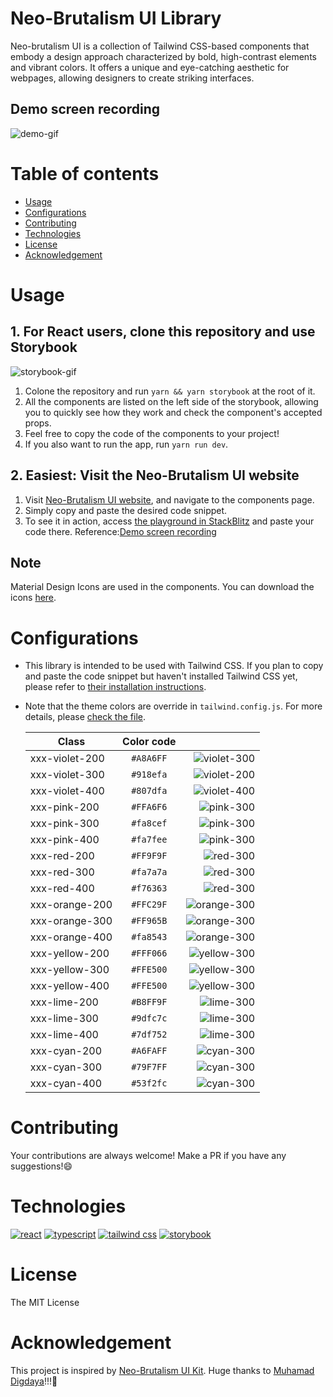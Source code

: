 # Neo-Brutalism UI Library

Neo-brutalism UI is a collection of Tailwind CSS-based components that embody a design approach characterized by bold, high-contrast elements and vibrant colors. It offers a unique and eye-catching aesthetic for webpages, allowing designers to create striking interfaces.

## Demo screen recording

![demo-gif](./public/neo-brutalism-ui-demo.gif)

# Table of contents

- [Usage](#usage)
- [Configurations](#configurations)
- [Contributing](#contributing)
- [Technologies](#technologies)
- [License](#license)
- [Acknowledgement](#acknowledgement)

# Usage

## 1. For React users, clone this repository and use Storybook

![storybook-gif](./public/neo-brutalism-storybook-demo.png)
1. Colone the repository and run `yarn && yarn storybook` at the root of it. 
2. All the components are listed on the left side of the storybook, allowing you to quickly see how they work and check the component's accepted props.
3. Feel free to copy the code of the components to your project!
4. If you also want to run the app, run `yarn run dev`.

## 2. Easiest: Visit the Neo-Brutalism UI website

1. Visit [Neo-Brutalism UI website](https://neo-brutalism-ui-library.vercel.app/), and navigate to the components page.
2. Simply copy and paste the desired code snippet.
3. To see it in action, access [the playground in StackBlitz](https://stackblitz.com/edit/tailwindcss-a14rd1?file=index.html) and paste your code there.
   Reference:[Demo screen recording](#demo-screen-recording)

## Note
Material Design Icons are used in the components. You can download the icons [here](https://www.figma.com/community/plugin/740272380439725040/Material-Design-Icons).

# Configurations

- This library is intended to be used with Tailwind CSS. If you plan to copy and paste the code snippet but haven't installed Tailwind CSS yet, please refer to [their installation instructions](https://tailwindcss.com/docs/installation).
- Note that the theme colors are override in `tailwind.config.js`. For more details, please [check the file](./tailwind.config.js).

  | Class          | Color code |                                                          |
  | -------------- | :--------: | -------------------------------------------------------: |
  | xxx-violet-200 | `#A8A6FF`  | ![violet-300](https://readme-swatches.vercel.app/A8A6FF) |
  | xxx-violet-300 | `#918efa`  | ![violet-200](https://readme-swatches.vercel.app/918efa) |
  | xxx-violet-400 | `#807dfa`  | ![violet-400](https://readme-swatches.vercel.app/FFA6F6) |
  | xxx-pink-200   | `#FFA6F6`  |   ![pink-300](https://readme-swatches.vercel.app/FFA6F6) |
  | xxx-pink-300   | `#fa8cef`  |   ![pink-300](https://readme-swatches.vercel.app/fa8cef) |
  | xxx-pink-400   | `#fa7fee`  |   ![pink-300](https://readme-swatches.vercel.app/fa7fee) |
  | xxx-red-200    | `#FF9F9F`  |    ![red-300](https://readme-swatches.vercel.app/FF9F9F) |
  | xxx-red-300    | `#fa7a7a`  |    ![red-300](https://readme-swatches.vercel.app/fa7a7a) |
  | xxx-red-400    | `#f76363`  |    ![red-300](https://readme-swatches.vercel.app/f76363) |
  | xxx-orange-200 | `#FFC29F`  | ![orange-300](https://readme-swatches.vercel.app/FFC29F) |
  | xxx-orange-300 | `#FF965B`  | ![orange-300](https://readme-swatches.vercel.app/FF965B) |
  | xxx-orange-400 | `#fa8543`  | ![orange-300](https://readme-swatches.vercel.app/fa8543) |
  | xxx-yellow-200 | `#FFF066`  | ![yellow-300](https://readme-swatches.vercel.app/FFF066) |
  | xxx-yellow-300 | `#FFE500`  | ![yellow-300](https://readme-swatches.vercel.app/FFE500) |
  | xxx-yellow-400 | `#FFE500`  | ![yellow-300](https://readme-swatches.vercel.app/FFE500) |
  | xxx-lime-200   | `#B8FF9F`  |   ![lime-300](https://readme-swatches.vercel.app/B8FF9F) |
  | xxx-lime-300   | `#9dfc7c`  |   ![lime-300](https://readme-swatches.vercel.app/9dfc7c) |
  | xxx-lime-400   | `#7df752`  |   ![lime-300](https://readme-swatches.vercel.app/7df752) |
  | xxx-cyan-200   | `#A6FAFF`  |   ![cyan-300](https://readme-swatches.vercel.app/A6FAFF) |
  | xxx-cyan-300   | `#79F7FF`  |   ![cyan-300](https://readme-swatches.vercel.app/79F7FF) |
  | xxx-cyan-400   | `#53f2fc`  |   ![cyan-300](https://readme-swatches.vercel.app/53f2fc) |

# Contributing

Your contributions are always welcome! Make a PR if you have any suggestions!:smile:

# Technologies
[![react](./public/react.svg)](https://react.dev/)
[![typescript](./public/typescript-icon.svg)](https://www.typescriptlang.org/)
[![tailwind css](./public/tailwindcss-icon.svg)](https://tailwindcss.com/)
[![storybook](./public/storybook-icon.svg)](https://storybook.js.org/)


# License
The MIT License

# Acknowledgement
This project is inspired by [Neo-Brutalism UI Kit](https://www.figma.com/community/file/1209478811951634271).
Huge thanks to [Muhamad Digdaya](https://www.figma.com/@muhamaddigdaya)!!!:star_struck:
